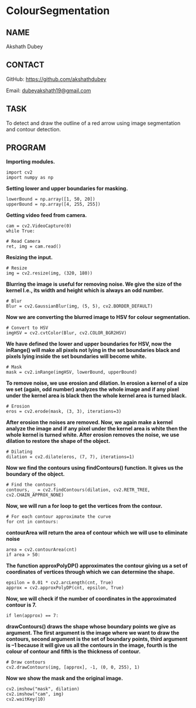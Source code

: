 # ColourSegmentation

## NAME

Akshath Dubey 

## CONTACT 

GitHub: https://github.com/akshathdubey

Email: dubeyakshath19@gmail.com 

## TASK 

To detect and draw the outline of a red arrow using image segmentation and contour detection.

## PROGRAM 

**Importing modules.** 
```
import cv2 
import numpy as np 
```

**Setting lower and upper boundaries for masking.**
```
lowerBound = np.array([1, 50, 20]) 
upperBound = np.array([4, 255, 255]) 
```

**Getting video feed from camera.**
```
cam = cv2.VideoCapture(0)
while True: 

# Read Camera 
ret, img = cam.read() 
```

**Resizing the input.**
```
# Resize 
img = cv2.resize(img, (320, 180)) 
```

**Blurring the image is useful for removing noise. We give the size of the kernel I.e., its width and height which is always an odd number.**
```
# Blur 
Blur = cv2.GaussianBlur(img, (5, 5), cv2.BORDER_DEFAULT) 
```

**Now we are converting the blurred image to HSV for colour segmentation.**
```
# Convert to HSV 
imgHSV = cv2.cvtColor(Blur, cv2.COLOR_BGR2HSV) 
```

**We have defined the lower and upper boundaries for HSV, now the inRange() will make all pixels not lying in the set boundaries black and pixels lying inside the set boundaries will become white.**
```
# Mask
mask = cv2.inRange(imgHSV, lowerBound, upperBound) 
```

**To remove noise, we use erosion and dilation. In erosion a kernel of a size we set (again, odd number) analyzes the whole image and if any pixel under the kernel area is black then the whole kernel area is turned black.**
```
# Erosion
eros = cv2.erode(mask, (3, 3), iterations=3) 
```

**After erosion the noises are removed. Now, we again make a kernel analyze the image and if any pixel under the kernel area is white then the whole kernel is turned white. After erosion removes the noise, we use dilation to restore the shape of the object.**
```
# Dilating 
dilation = cv2.dilate(eros, (7, 7), iterations=1) 
```

**Now we find the contours using findContours() function. It gives us the boundary of the object.**
```
# Find the contours 
contours, _ = cv2.findContours(dilation, cv2.RETR_TREE, cv2.CHAIN_APPROX_NONE) 
```

**Now, we will run a for loop to get the vertices from the contour.**
```
# For each contour approximate the curve 
for cnt in contours: 
```

**contourArea will return the area of contour which we will use to eliminate noise**
```
area = cv2.contourArea(cnt) 
if area > 50: 
```

**The function approxPolyDP() approximates the contour giving us a set of coordinates of vertices through which we can determine the shape.**
```
epsilon = 0.01 * cv2.arcLength(cnt, True) 
approx = cv2.approxPolyDP(cnt, epsilon, True) 
```

**Now, we will check if the number of coordinates in the approximated contour is 7.**
```
if len(approx) == 7: 
```

**drawContours() draws the shape whose boundary points we give as argument. The first argument is the image where we want to draw the contours, second argument is the set of boundary points, third argument is –1 because it will give us all the contours in the image, fourth is the colour of contour and fifth is the thickness of contour.**
```
# Draw contours 
cv2.drawContours(img, [approx], -1, (0, 0, 255), 1) 
```

**Now we show the mask and the original image.**
```
cv2.imshow("mask", dilation) 
cv2.imshow("cam", img) 
cv2.waitKey(10)
```
